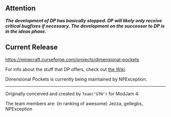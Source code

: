 ## Attention
_**The development of DP has basically stopped. DP will likely only receive critical bugfixes if necessary. The development on the successor to DP is in the ideas phase.**_

## Current Release
https://minecraft.curseforge.com/projects/dimensional-pockets

For info about the stuff that DP offers, check out [the Wiki](https://github.com/NPException/Dimensional-Pockets/wiki).

Dimensional Pockets is currently being maintained by NPException.

---

Originally conceived and created by `Team("GTN")` for ModJam 4.

The team members are: (in ranking of awesome)
Jezza, gellegbs, NPException
